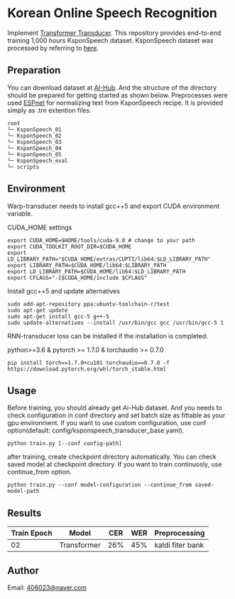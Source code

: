 # Korean Online Speech Recognition

Implement [Transformer Transducer]. This repository provides end-to-end training 1,000 hours KsponSpeech dataset.
KsponSpeech dataset was processed by referring to [here].

## Preparation
You can download dataset at [AI-Hub]. And the structure of the directory should be prepared for getting started as shown below. Preprocesses were used [ESPnet] for normalizing text  from KsponSpeech recipe. It is provided simply as .trn extention files.
```
root
└─ KsponSpeech_01
└─ KsponSpeech_02
└─ KsponSpeech_03
└─ KsponSpeech_04
└─ KsponSpeech_05
└─ KsponSpeech_eval
└─ scripts
```

## Environment

Warp-transducer needs to install gcc++5 and export CUDA environment variable.

CUDA_HOME settings

```
export CUDA_HOME=$HOME/tools/cuda-9.0 # change to your path
export CUDA_TOOLKIT_ROOT_DIR=$CUDA_HOME
export LD_LIBRARY_PATH="$CUDA_HOME/extras/CUPTI/lib64:$LD_LIBRARY_PATH"
export LIBRARY_PATH=$CUDA_HOME/lib64:$LIBRARY_PATH
export LD_LIBRARY_PATH=$CUDA_HOME/lib64:$LD_LIBRARY_PATH
export CFLAGS="-I$CUDA_HOME/include $CFLAGS"
```

Install gcc++5 and update alternatives

```
sudo add-apt-repository ppa:ubuntu-toolchain-r/test
sudo apt-get update
sudo apt-get install gcc-5 g++-5
sudo update-alternatives --install /usr/bin/gcc gcc /usr/bin/gcc-5 1
```
RNN-transducer loss can be installed if the installation is completed.

python>=3.6 & pytorch >= 1.7.0 & torchaudio >= 0.7.0

```
pip install torch==1.7.0+cu101 torchaudio==0.7.0 -f https://download.pytorch.org/whl/torch_stable.html
```

## Usage
Before training, you should already get Ai-Hub dataset. And you needs to check configuration in conf directory and set batch size as fittable as your gpu environment. If you want to use custom configuration, use conf option(default: config/ksponspeech_transducer_base.yaml).
```
python train.py [--conf config-path]
```
after training, create checkpoint directory automatically. You can check saved model at checkpoint directory.
If you want to train continuosly, use continue_from option.
```
python train.py --conf model-configuration --continue_from saved-model-path
```

## Results
|Train Epoch|Model|CER|WER|Preprocessing|
|-----------|------|---|---|-------------|
|02|Transformer|26%|45%|kaldi fiter bank|

[Transformer Transducer]:https://arxiv.org/pdf/2002.02562.pdf
[here]:https://www.mdpi.com/2076-3417/10/19/6936
[AI-Hub]: https://www.aihub.or.kr/aidata/105
[ESPnet]: https://github.com/espnet/espnet/tree/master/egs/ksponspeech/asr1

## Author
Email: 406023@naver.com

